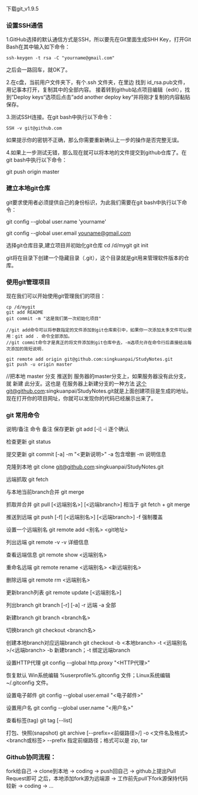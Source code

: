 下载git_v1.9.5

### 设置SSH通信
1.GitHub选择的默认通信方式是SSH，所以要先在Git里面生成SHH Key，打开Git Bash在其中输入如下命令：
```
ssh-keygen -t rsa -C "yourname@gmail.com"
```
之后会一路回车，就OK了。

2.在c盘，当前用户文件夹下，有个.ssh 文件夹，在里边 找到 id_rsa.pub文件，用记事本打开，复制其中的全部内容。
接着转到github站点项目编辑（edit），找到”Deploy keys“选项后点击”add another deploy key“并将刚才复制的内容黏贴保存。

3.测试SSH连接。在git bash中执行以下命令：
```
SSH -v git@github.com
```

如果提示你的密钥不正确，那么你需要重新确认上一步的操作是否完整无误。

4.如果上一步测试无错，那么现在就可以将本地的文件提交到github仓库了。在git bash中执行以下命令：

git push origin master

### 建立本地git仓库
git要求使用者必须提供自己的身份标识，为此我们需要在git bash中执行以下命令：

git config --global user.name 'yourname'

git config --global user.email youname@gmail.com

选择git仓库目录,建立项目并初始化git仓库
cd /d/mygit
git init

git将在目录下创建一个隐藏目录（.git），这个目录就是git用来管理软件版本的仓库。


### 使用git管理项目

现在我们可以开始使用git管理我们的项目：
```
cp /d/mygit
git add README 
git commit -m "这是我们第一次初始化项目"

//git add命令可以将参数指定的文件添加到git仓库索引中，如果你一次添加太多文件可以使用：git add . 命令全部添加。
//git commit命令才是真正的将文件添加到git仓库中去，-m选项允许在命令行后直接给出每次添加的简短说明.

git remote add origin git@github.com:singkuanpai/StudyNotes.git
git push -u origin master 
```
//把本地 master 分支 推送到 服务器的master分支上，如果服务器没有此分支，就 新建 此分支。这也是 在服务器上新建分支的一种方法
这个git@github.com:singkuanpai/StudyNotes.git就是上面创建项目是生成的地址。现在打开你的项目网址，你就可以发现你的代码已经展示出来了。

### git 常用命令
说明/备注	命令	备注
保存更新	git add [-i]	-i 逐个确认

检查更新	git status	

提交更新	git commit [-a] -m "<更新说明>"	-a 包含增删 -m 说明信息

克隆到本地	git clone git@github.com:singkuanpai/StudyNotes.git

远端抓取	git fetch	

与本地当前branch合并	git merge	

抓取并合并	git pull [<远端别名>] [<远端branch>] 相当于 git fetch + git merge

推送到远端	git push [-f] [<远端别名>] [<远端branch>] -f 强制覆盖

设置一个远端别名	git remote add <别名> <git地址>	

列出远端	git remote -v	-v 详细信息

查看远端信息	git remote show <远端别名>	

重命名远端	git remote rename <远端别名> <新远端别名>

删除远端	git remote rm <远端别名>	

更新branch列表	git remote update [<远端别名>]	

列出branch	git branch [-r] [-a]	-r 远端 -a 全部

新建branch	git branch <branch名>	

切换branch	git checkout <branch名>	

创建本地branch对应远端branch	git checkout -b <本地branch> -t <远端别名>/<远端branch> -b 新建branch；-t 绑定远端branch

设置HTTP代理	git config --global http.proxy "<HTTP代理>"

恢复默认	Win系统编辑 %userprofile%\.gitconfig 文件；Linux系统编辑 ~/.gitconfig 文件。

设置电子邮件	git config --global user.email "<电子邮件>"

设置用户名	git config --global user.name "<用户名>"

查看标签(tag)	git tag [--list]

打包、快照(snapshot)	git archive [--prefix=<前缀路径>/] -o <文件名及格式> <branch或标签> --prefix 指定前缀路径；格式可以是 zip, tar

### Github协同流程：
fork给自己 → clone到本地 → coding → push回自己 → github上提出Pull Request即可
之后，本地添加fork源为远端源 → 工作前先pull下fork源保持代码较新 → coding → ...


